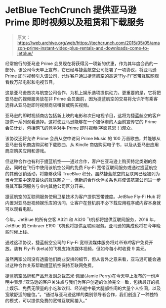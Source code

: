 # JetBlue TechCrunch 提供亚马逊 Prime 即时视频以及租赁和下载服务

> 原文：<https://web.archive.org/web/https://techcrunch.com/2015/05/05/amazon-prime-instant-video-plus-rentals-and-downloads-come-to-jetblue/>

经常旅行的亚马逊 Prime 会员现在将获得另一项新的优惠，作为其年度会员的一部分。该公司今天早上宣布，它已经与捷蓝航空公司签署了一项协议，将亚马逊 Prime 即时视频引入该公司，允许客户通过捷蓝航空的高速“Fly-Fi”宽带互联网观看数万部电影和电视节目。

这是亚马逊首次与航空公司合作，为机上娱乐选项提供动力。更重要的是，它将把亚马逊的视频服务放在非 Prime 会员面前，因为捷蓝航空的交易将允许所有乘客选择从亚马逊即时视频商店租赁或购买视频。

亚马逊的即时视频商店包括新上映的电影和次日电视节目，这将为捷蓝航空的客户提供一系列观看选择。这将使亚马逊能够在一个被俘虏的人面前宣传它的 Prime 会员计划，包括网飞的竞争对手 Prime 即时视频(字面意思！)观众。

该协议还将允许 Prime 会员从空中访问 Prime Music 的 100 万首歌曲，并能够从亚马逊音乐商店购买和下载歌曲，从 Kindle 商店购买电子书，以及从亚马逊应用商店购买应用和游戏。

但这种合作也有利于捷蓝航空——通过合作，客户在亚马逊上购买特定类别的商品，同时在飞行中使用该航空公司的免费 Fly-Fi 宽带互联网服务或通过捷蓝航空的其他促销活动，将能够获得 TrueBlue 积分。虽然捷蓝航空的互联网已经被列为当今天空中速度最快的互联网之一，但新的合作伙伴关系也将使该航空公司进一步将其互联网服务与业内其他公司区分开来。

捷蓝航空的互联网服务使用卫星技术为客户提供宽带速度。JetBlue Fly-Fi Hub 将内置对亚马逊视频娱乐库的访问，让客户在登机前不必下载应用程序或内容本身就可以观看电影。

今年，JetBlue 的所有空客 A321 和 A320 飞机都将提供互联网服务，2016 年，JetBlue 的 Embraer E190 飞机也将提供互联网服务。亚马逊的集成也将在今年晚些时候上线。

通过这项协议，捷蓝航空公司的 Fly-Fi 宽带流媒体服务将对*所有的*客户免费开放。装有 Fly-Fi (beta)的飞机支持流媒体视频，但如今每小时收费 9 美元。

虽然两家公司没有透露他们商业安排的细节，但从言外之意来看，亚马逊可能会通过这种合作关系帮助捷蓝航空保持互联网免费。

捷蓝航空品牌和产品开发副总裁杰米·佩里(Jamie Perry)在今天早上发布的一份声明中表示:“亚马逊的客户关注点与我们为客户创造的体验完全一致，包括最好的机上娱乐、免费无限量的小吃和饮料、经济舱中最大腿部空间的大量个人空间，以及宽敞舒适的座位。”。“通过与亚马逊这样的类别领导者合作，我们创造了一种独特的模式，可以提供免费的宽带互联网接入。”
